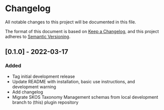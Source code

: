 # Changelog
All notable changes to this project will be documented in this file.

The format of this document is based on [Keep a Changelog](https://keepachangelog.com/en/1.0.0/),
and this project adheres to [Semantic Versioning](https://semver.org/spec/v2.0.0.html).

<!-- ## [TODO] -->

## [0.1.0] - 2022-03-17
### Added
- Tag initial development release
- Update README with installation, basic use instructions, and development warning
- Add changelog
- Migrate SKOS Taxonomy Management schemas from local development branch to (this) plugin repository

<!---
## Change Log Principles
- Changelogs are for humans, not machines.
- There should be an entry for every single version.
- The same types of changes should be grouped.
- Versions and sections should be linkable.
- The latest version comes first.
- The release date of each version is displayed.
- Mention whether you follow Semantic Versioning.

## Tags
### Added
- for new features.
### Changed
- for changes in existing functionality.
### Deprecated
- for soon-to-be removed features.
### Removed
- for now removed features.
### Fixed
- for any bug fixes.
### Security
- in case of vulnerabilities.

### Unreleased 
- Keep at the top to track upcoming changes.
- People can see what changes they might expect in upcoming releases
- At release time, you can move the Unreleased section changes into a new release version section.
--->